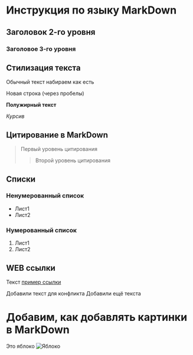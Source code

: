 # Инструкция по языку MarkDown

## Заголовок 2-го уровня
### Заголовое 3-го уровня

## Стилизация текста
Обычный текст набираем как есть

Новая строка (через пробелы)

**Полужирный текст**

*Курсив*

## Цитирование в MarkDown
> Первый уровень цитирования
>> Второй уровень цитирования

## Списки
### Ненумерованный список
* Лист1
* Лист2

### Нумерованный список
1. Лист1
2. Лист2

## WEB ссылки
Текст [пример ссылки]("http.example.com "Всплывающая подсказка")

Добавили текст для конфликта
Добавили ещё текста

# Добавим, как добавлять картинки в MarkDown
Это яблоко
![Яблоко](zelyonoe_yabloko.jpg)
